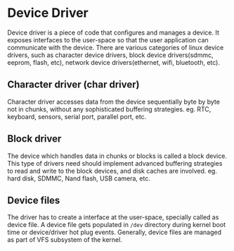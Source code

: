 # Device Driver

Device driver is a piece of code that configures and manages a device. It exposes interfaces to the user-space so that the user application can communicate with the device. There are various categories of linux device drivers, such as character device drivers, block device drivers(sdmmc, eeprom, flash, etc), network device drivers(ethernet, wifi, bluetooth, etc).

## Character driver (char driver)

Character driver accesses data from the device sequentially byte by byte not in chunks, without any sophisticated buffering strategies. eg. RTC, keyboard, sensors, serial port, parallel port, etc.

## Block driver

The device which handles data in chunks or blocks is called a block device. This type of drivers need should implement advanced buffering strategies to read and write to the block devices, and disk caches are involved. eg. hard disk, SDMMC, Nand flash, USB camera, etc.

## Device files

The driver has to create a interface at the user-space, specially called as device file. A device file gets populated in `/dev` directory during kernel boot time or device/driver hot plug events. Generally, device files are managed as part of VFS subsystem of the kernel.

